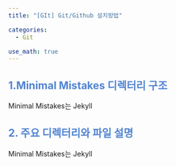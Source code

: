 ```yaml
---
title: "[GIt] Git/Github 설치방법"

categories:
  - Git

use_math: true
---
```



## <span style="color:rgb(81, 132, 209) ;"> 1.Minimal Mistakes 디렉터리 구조
Minimal Mistakes는 Jekyll
<br>

## <span style="color:rgb(81, 132, 209) ;"> 2. 주요 디렉터리와 파일 설명
Minimal Mistakes는 Jekyll